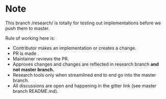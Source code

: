 # Note

This branch /research/ is totally for testing out implementations before we push them to master.

Rule of working here is:
- Contributor makes an implementation or creates a change.
- PR is made .
- Maintainer reviews the PR.
- Approves changes and changes are reflected in research branch **and not master branch.**
- Research tools only when streamlined end to end go into the master branch.
- All discussions are open and happening in the gitter link (see master branch README.md).
